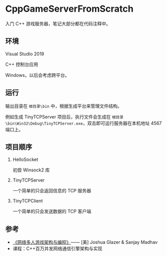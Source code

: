 # CppGameServerFromScratch

入门 C++ 游戏服务器，笔记大部分都在代码注释中。

## 环境

Visual Studio 2019

C++ 控制台应用

Windows，以后会考虑跨平台。

## 运行

输出目录在 `根目录\bin` 中，根据生成平台来管理文件结构。

例如生成 TinyTCPServer 项目后，执行文件会生成在 `根目录\bin\Win32\Debug\TinyTCPServer.exe`，双击即可运行服务器在本机地址 4567 端口上。

## 项目顺序

1. HelloSocket

   初尝 Winsock2 库

2. TinyTCPServer

   一个简单的只会返回信息的 TCP 服务器

3. TinyTCPClient

   一个简单的只会发送数据的 TCP 客户端

## 参考

* [《网络多人游戏架构与编程》](https://book.douban.com/subject/27135506/)—— [美] Joshua Glazer & Sanjay Madhav
* 课程：C++百万并发网络通信引擎架构与实现